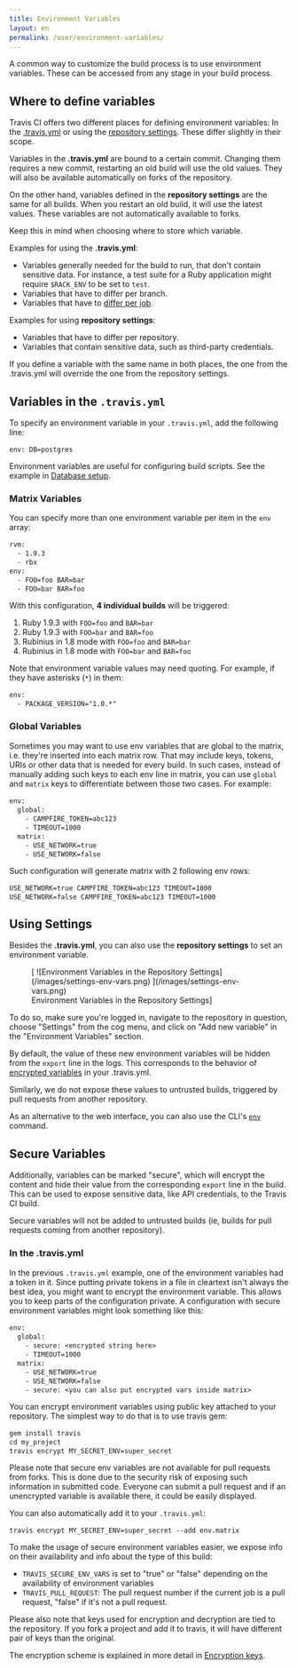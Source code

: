 ```yaml
---
title: Environment Variables
layout: en
permalink: /user/environment-variables/
---
```


A common way to customize the build process is to use environment variables. These can be accessed from any stage in your build process.

<div id="toc"></div>

## Where to define variables

Travis CI offers two different places for defining environment variables: In the [.travis.yml](#Variables-in-the-.travis.yml) or using the [repository settings](#Using-Settings). These differ slightly in their scope.

Variables in the **.travis.yml** are bound to a certain commit. Changing them requires a new commit, restarting an old build will use the old values. They will also be available automatically on forks of the repository.

On the other hand, variables defined in the **repository settings** are the same for all builds. When you restart an old build, it will use the latest values. These variables are not automatically available to forks.

Keep this in mind when choosing where to store which variable.

Examples for using the **.travis.yml**:

* Variables generally needed for the build to run, that don't contain sensitive data. For instance, a test suite for a Ruby application might require `$RACK_ENV` to be set to `test`.
* Variables that have to differ per branch.
* Variables that have to [differ per job](#Matrix-Variables).

Examples for using **repository settings**:

* Variables that have to differ per repository.
* Variables that contain sensitive data, such as third-party credentials.

If you define a variable with the same name in both places, the one from the .travis.yml will override the one from the repository settings.

## Variables in the `.travis.yml`

To specify an environment variable in your `.travis.yml`, add the following line:

    env: DB=postgres

Environment variables are useful for configuring build scripts. See the example in [Database setup](/user/database-setup/#multiple-database-systems).

### Matrix Variables

You can specify more than one environment variable per item in the `env` array:

    rvm:
      - 1.9.3
      - rbx
    env:
      - FOO=foo BAR=bar
      - FOO=bar BAR=foo

With this configuration, **4 individual builds** will be triggered:

1. Ruby 1.9.3 with `FOO=foo` and `BAR=bar`
2. Ruby 1.9.3 with `FOO=bar` and `BAR=foo`
3. Rubinius in 1.8 mode with `FOO=foo` and `BAR=bar`
4. Rubinius in 1.8 mode with `FOO=bar` and `BAR=foo`

Note that environment variable values may need quoting. For example, if they have asterisks (`*`) in them:

    env:
      - PACKAGE_VERSION="1.0.*"

### Global Variables

Sometimes you may want to use env variables that are global to the matrix, i.e. they're inserted into each matrix row. That may include keys, tokens, URIs or other data that is needed for every build. In such cases, instead of manually adding such keys to each env line in matrix, you can use `global` and `matrix` keys to differentiate between those two cases. For example:

    env:
      global:
        - CAMPFIRE_TOKEN=abc123
        - TIMEOUT=1000
      matrix:
        - USE_NETWORK=true
        - USE_NETWORK=false

Such configuration will generate matrix with 2 following env rows:

    USE_NETWORK=true CAMPFIRE_TOKEN=abc123 TIMEOUT=1000
    USE_NETWORK=false CAMPFIRE_TOKEN=abc123 TIMEOUT=1000

## Using Settings

Besides the **.travis.yml**, you can also use the **repository settings** to set an environment variable.

<figure>
  [ ![Environment Variables in the Repository Settings](/images/settings-env-vars.png) ](/images/settings-env-vars.png)
  <figcaption>Environment Variables in the Repository Settings]</figcaption>
</figure>


To do so, make sure you're logged in, navigate to the repository in question, choose "Settings" from the cog menu, and click on "Add new variable" in the "Environment Variables" section.

By default, the value of these new environment variables will be hidden from the `export` line in the logs. This corresponds to the behavior of [encrypted variables](#Secure-Variables) in your .travis.yml.

Similarly, we do not expose these values to untrusted builds, triggered by pull requests from another repository.

As an alternative to the web interface, you can also use the CLI's [`env`](https://github.com/travis-ci/travis.rb#env) command.

## Secure Variables

Additionally, variables can be marked "secure", which will encrypt the content and hide their value from the corresponding `export` line in the build. This can be used to expose sensitive data, like API credentials, to the Travis CI build.

Secure variables will not be added to untrusted builds (ie, builds for pull requests coming from another repository).

### In the .travis.yml

In the previous `.travis.yml` example, one of the environment variables had a token in it. Since putting private tokens in a file in cleartext isn't always the best idea, you might want to encrypt the environment variable. This allows you to keep parts of the configuration private. A configuration with secure environment variables might look something like this:

    env:
      global:
        - secure: <encrypted string here>
        - TIMEOUT=1000
      matrix:
        - USE_NETWORK=true
        - USE_NETWORK=false
        - secure: <you can also put encrypted vars inside matrix>

You can encrypt environment variables using public key attached to your repository. The simplest way to do that is to use travis gem:

    gem install travis
    cd my_project
    travis encrypt MY_SECRET_ENV=super_secret

Please note that secure env variables are not available for pull requests from forks. This is done due to the security risk of exposing such information in submitted code. Everyone can submit a pull request and if an unencrypted variable is available there, it could be easily displayed.

You can also automatically add it to your `.travis.yml`:

    travis encrypt MY_SECRET_ENV=super_secret --add env.matrix

To make the usage of secure environment variables easier, we expose info on their availability and info about the type of this build:

* `TRAVIS_SECURE_ENV_VARS` is set to "true" or "false" depending on the availability of environment variables
* `TRAVIS_PULL_REQUEST`: The pull request number if the current job is a pull request, "false" if it's not a pull request.

Please also note that keys used for encryption and decryption are tied to the repository. If you fork a project and add it to travis, it will have different pair of keys than the original.

The encryption scheme is explained in more detail in [Encryption keys](/user/encryption-keys).